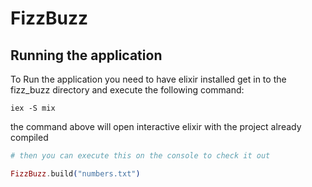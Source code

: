 # FizzBuzz

## Running the application

To Run the application you need to have elixir installed get in to the fizz_buzz directory and execute the following command: 
```
iex -S mix 
```
the command above will open interactive elixir with the project already compiled


```elixir
# then you can execute this on the console to check it out

FizzBuzz.build("numbers.txt")

```